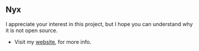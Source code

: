## Nyx

I appreciate your interest in this project, but I hope you can understand why it is not open source.

* Visit my [website](https://eluvade.com), for more info.

